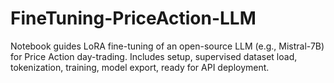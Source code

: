 # FineTuning-PriceAction-LLM
Notebook guides LoRA fine-tuning of an open-source LLM (e.g., Mistral-7B) for Price Action day-trading. Includes setup, supervised dataset load, tokenization, training, model export, ready for API deployment.
